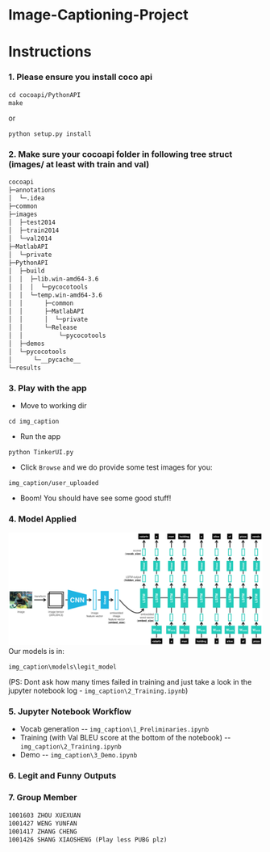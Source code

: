 # Image-Captioning-Project

# Instructions
### 1. Please ensure you install coco api
```
cd cocoapi/PythonAPI
make
```
or 
```
python setup.py install
```
### 2. Make sure your cocoapi folder in following tree struct (images/ at least with train and val)
```
cocoapi
├─annotations
│  └─.idea
├─common
├─images
│  ├─test2014
│  ├─train2014
│  └─val2014
├─MatlabAPI
│  └─private
├─PythonAPI
│  ├─build
│  │  ├─lib.win-amd64-3.6
│  │  │  └─pycocotools
│  │  └─temp.win-amd64-3.6
│  │      ├─common
│  │      ├─MatlabAPI
│  │      │  └─private
│  │      └─Release
│  │          └─pycocotools
│  ├─demos
│  └─pycocotools
│      └─__pycache__
└─results
```

### 3. Play with the app

* Move to working dir
```
cd img_caption
```
* Run the app
```
python TinkerUI.py
```
* Click ```Browse``` and we do provide some test images for you:
```
img_caption/user_uploaded
```
* Boom! You should have see some good stuff!

### 4. Model Applied
![alt text](https://github.com/Joe627487136/img_caption_project/blob/master/img_caption/images/encoder-decoder.png)
Our models is in:
```
img_caption\models\legit_model
```
(PS: Dont ask how many times failed in training and just take a look in the jupyter notebook log - ```img_caption\2_Training.ipynb```)


### 5. Jupyter Notebook Workflow
* Vocab generation -- ```img_caption\1_Preliminaries.ipynb```
* Training (with Val BLEU score at the bottom of the notebook) -- ```img_caption\2_Training.ipynb```
* Demo -- ```img_caption\3_Demo.ipynb```

### 6. Legit and Funny Outputs


### 7. Group Member

```
1001603 ZHOU XUEXUAN
1001427 WENG YUNFAN
1001417 ZHANG CHENG
1001426 SHANG XIAOSHENG (Play less PUBG plz)
```





